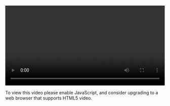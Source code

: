 <video controls="" style="width: 100%; display: block;"><source src="http://o86bpj665.bkt.clouddn.com/gitbeijing/5-3-github-flow.mp4" type="video/mp4"><p>To view this video please enable JavaScript, and consider upgrading to a web browser that supports HTML5 video.</p></video>
